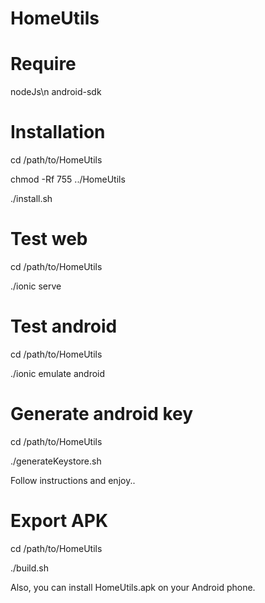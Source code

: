 # HomeUtils

# Require
nodeJs\n
android-sdk

# Installation

cd /path/to/HomeUtils

chmod -Rf 755 ../HomeUtils

./install.sh

# Test web
cd /path/to/HomeUtils

./ionic serve

# Test android
cd /path/to/HomeUtils

./ionic emulate android

# Generate android key
cd /path/to/HomeUtils

./generateKeystore.sh

Follow instructions and enjoy..

# Export APK
cd /path/to/HomeUtils

./build.sh

Also, you can install HomeUtils.apk on your Android phone.
